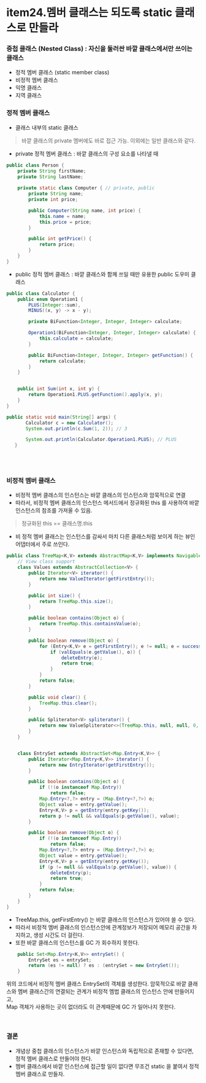 # item24.멤버 클래스는 되도록 static 클래스로 만들라

### 중첩 클래스 (Nested Class) : 자신을 둘러싼 바깥 클래스에서만 쓰이는 클래스
- 정적 멤버 클래스 (static member class)
- 비정적 멤버 클래스
- 익명 클래스
- 지역 클래스

### 정적 멤버 클래스
- 클래스 내부의 static 클래스
> 바깥 클래스의 private 멤버에도 바로 접근 가능. 이외에는 일반 클래스와 같다.


- private 정적 멤버 클래스 : 바깥 클래스의 구성 요소를 나타낼 때
```java
public class Person {
    private String firstName;
    private String lastName;
    
    private static class Computer { // private, public
        private String name;
        private int price;

        public Computer(String name, int price) {
            this.name = name;
            this.price = price;
        }

        public int getPrice() {
            return price;
        }
    }
}
```

- public 정적 멤버 클래스 : 바깥 클래스와 함께 쓰일 때만 유용한 public 도우미 클래스
```java
public class Calculator {
    public enum Operation1 {
        PLUS(Integer::sum),
        MINUS((x, y) -> x - y);

        private BiFunction<Integer, Integer, Integer> calculate;

        Operation1(BiFunction<Integer, Integer, Integer> calculate) {
            this.calculate = calculate;
        }

        public BiFunction<Integer, Integer, Integer> getFunction() {
            return calculate;
        }
    }


    public int Sum(int x, int y) {
        return Operation1.PLUS.getFunction().apply(x, y);
    }
}
```

```java
public static void main(String[] args) {
       Calculator c = new Calculator();
       System.out.println(c.Sum(1, 2)); // 3

       System.out.println(Calculator.Operation1.PLUS); // PLUS
   }
```

<br>
<br>

### 비정적 멤버 클래스
- 비정적 멤버 클래스의 인스턴스는 바깥 클래스의 인스턴스와 암묵적으로 연결
- 따라서, 비정적 멤버 클래스의 인스턴스 메서드에서 정규화된 this 를 사용하여 바깥 인스턴스의 참조를 가져올 수 있음.
> 정규화된 this == 클래스명.this

- 비 정적 멤버 클래스는 인스턴스를 감싸서 마치 다른 클래스처럼 보이게 하는 뷰인 어댑터에서 주로 쓰인다.
```java
public class TreeMap<K,V> extends AbstractMap<K,V> implements NavigableMap<K,V>, Cloneable, java.io.Serializable {
    // View class support
    class Values extends AbstractCollection<V> {
        public Iterator<V> iterator() {
            return new ValueIterator(getFirstEntry());
        }

        public int size() {
            return TreeMap.this.size();
        }

        public boolean contains(Object o) {
            return TreeMap.this.containsValue(o);
        }

        public boolean remove(Object o) {
            for (Entry<K,V> e = getFirstEntry(); e != null; e = successor(e)) {
                if (valEquals(e.getValue(), o)) {
                    deleteEntry(e);
                    return true;
                }
            }
            return false;
        }

        public void clear() {
            TreeMap.this.clear();
        }

        public Spliterator<V> spliterator() {
            return new ValueSpliterator<>(TreeMap.this, null, null, 0, -1, 0);
        }
    }    


    class EntrySet extends AbstractSet<Map.Entry<K,V>> {
        public Iterator<Map.Entry<K,V>> iterator() {
            return new EntryIterator(getFirstEntry());
        }

        public boolean contains(Object o) {
            if (!(o instanceof Map.Entry))
                return false;
            Map.Entry<?,?> entry = (Map.Entry<?,?>) o;
            Object value = entry.getValue();
            Entry<K,V> p = getEntry(entry.getKey());
            return p != null && valEquals(p.getValue(), value);
        }

        public boolean remove(Object o) {
            if (!(o instanceof Map.Entry))
                return false;
            Map.Entry<?,?> entry = (Map.Entry<?,?>) o;
            Object value = entry.getValue();
            Entry<K,V> p = getEntry(entry.getKey());
            if (p != null && valEquals(p.getValue(), value)) {
                deleteEntry(p);
                return true;
            }
            return false;
        }
    }
}
```
- TreeMap.this, getFirstEntry() 는 바깥 클래스의 인스턴스가 있어야 쓸 수 있다.
- 따라서 비정적 멤버 클래스의 인스턴스안에 관계정보가 저장되어 메모리 공간을 차지하고, 생성 시간도 더 걸린다.
- 또한 바깥 클래스의 인스턴스를 GC 가 회수하지 못한다.
```java
    public Set<Map.Entry<K,V>> entrySet() {
        EntrySet es = entrySet;
        return (es != null) ? es : (entrySet = new EntrySet());
    }
```
위의 코드에서 비정적 멤버 클래스 EntrySet의 객체를 생성한다. 암묵적으로 바깥 클래스와 멤버 클래스간의 연결되는 관계가 비정적 멤법 클래스의 인스턴스 안에 만들어지고,  
Map 객체가 사용하는 곳이 없더라도 이 관계때문에 GC 가 일어나지 못한다.

<br>

### 결론
- 개념상 중첩 클래스의 인스턴스가 바깥 인스턴스와 독립적으로 존재할 수 있다면, 정적 멤버 클래스로 만들어야 한다.
- 멤버 클래스에서 바깥 인스턴스에 접근할 일이 없다면 무조건 static 을 붙여서 정적 멤버 클래스로 만들자.